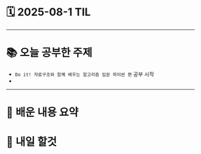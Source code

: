 # 🗓️ 2025-08-1 TIL
---
# 📚 오늘 공부한 주제
- ```Do it! 자료구조와 함꼐 배우는 알고리즘 입문 파이썬 편``` 공부 시작
- 
---

# 🧠 배운 내용 요약


# 🔁 내일 할것
